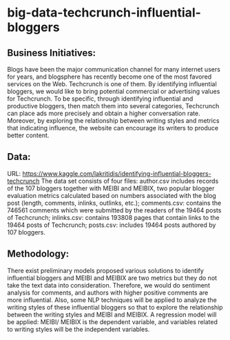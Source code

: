 # big-data-techcrunch-influential-bloggers

## Business Initiatives: 
Blogs have been the major communication channel for many internet users for years, and 
blogsphere has recently become one of the most favored services on the Web. Techcrunch is one 
of them. By identifying influential bloggers, we would like to bring potential commercial or 
advertising values for Techcrunch. To be specific, through identifying influential and productive 
bloggers, then match them into several categories, Techcrunch can place ads more precisely and 
obtain a higher conversation rate. Moreover, by exploring the relationship between writing styles 
and metrics that indicating influence, the website can encourage its writers to produce better 
content. 

## Data: 
URL: https://www.kaggle.com/lakritidis/identifying-influential-bloggers-techcrunch 
The data set consists of four files: author.csv includes records of the 107 bloggers together with 
MEIBI and MEIBIX, two popular blogger evaluation metrics calculated based on numbers 
associated with the blog post (length, comments, inlinks, outlinks, etc.); comments.csv: contains 
the 746561 comments which were submitted by the readers of the 19464 posts of Techcrunch; 
inlinks.csv: contains 193808 pages that contain links to the 19464 posts of Techcrunch; 
posts.csv: includes 19464 posts authored by 107 bloggers. 

## Methodology: 
There exist preliminary models proposed various solutions to identify influential bloggers and 
MEIBI and MEIBIX are two metrics but they do not take the text data into consideration. 
Therefore, we would do sentiment analysis for comments, and authors with higher positive 
comments are more influential. Also, some NLP techniques will be applied to analyze the 
writing styles of these influential bloggers so that to explore the relationship between the writing 
styles and MEIBI and MEIBIX. A regression model will be applied: MEIBI/ MEIBIX is the 
dependent variable, and variables related to writing styles will be the independent variables. 
